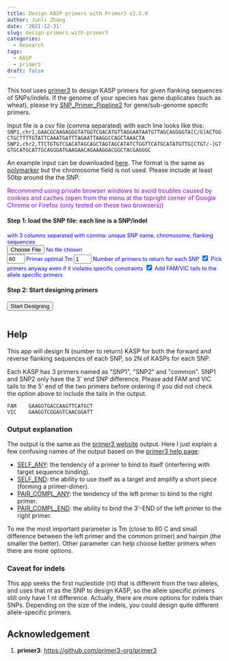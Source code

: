 ```yaml
---
title: Design KASP primers with Primer3 v2.5.0
author: Junli Zhang
date: '2021-12-31'
slug: design-primers-with-primer3
categories:
  - Research
tags:
  - KASP
  - primer3
draft: false
---
```


This tool uses [primer3](https://github.com/primer3-org/primer3) to design KASP primers for given flanking sequences of SNPs/indels. If the genome of your species has gene duplicates (such as wheat), please try [SNP_Primer_Pipeline2](https://github.com/pinbo/SNP_Primer_Pipeline2) for gene/sub-genome specifc primers.

Input file is a csv file (comma separated) with each line looks like this:  
`SNP1,chr1,GAACGCAAGAGGGTATGGTCGACATGTTAGGAATAATGTTAGCAGGGGTA[C/G]ACTGGCTGCTTTTGTATTCAAATGATTTAGAATTAAGGCCAGCTAAACTA`  
`SNP2,chr2,TTCTGTGTCGACATAGCAGCTAGTAGCATATCTGGTTCATGCATATGTTG[CTGT/-]GTGTGCATGCATTGCAGGGATGAAGAACAGAAAGGACGGCTACGAGGGC`

An example input can be downloaded [here](/files/KASP-example-input.txt). The format is the same as [polymarker](http://www.polymarker.info/about) but the chromosome field is not used. Please include at least 50bp around the the SNP.

<p id=recommend" style="color:darkviolet;">Recommend using private browser windows to avoid troubles caused by cookies and caches (open from the menu at the topright corner of Google Chrome or Firefox (only tested on these two browsers))</p>

<h4>Step 1: load the SNP file: each line is a SNP/indel</h4>
<div id="options" style="font-size:90%;color:blue;">
<label for="snpfile">with 3 columns separated with comma: unique SNP name, chromosome, flanking sequences</label><br>
<input id="snpfile" type="file"><br>
<p id="demoFq" style="display:none;"></p>

<input id="optTm" name="optTm" value="60" size="2">
<label for="optTm">Primer optimal Tm</label>

<input id="primerNum" name="primerNum" value="1" size="2">
<label for="primerNum">Number of primers to return for each SNP</label>

<input type="checkbox" id="pickAnyway" name="pickAnyway" value="1" checked="checked">
<label for="pickAnyway">Pick primers anyway even if it violates specific constraints</label>

<input type="checkbox" id="addTail" name="addTail" value="1" checked="checked">
<label for="addTail">Add FAM/VIC tails to the allele specific primers</label>

<p id="help"></p>
</div>
<h4>Step 2: Start designing primers</h4>
<button onclick="designPrimer()">Start Designing</button>


<div id="download-btn" style="display:none">
    <h4>Step 3: Download designed primers</h4>
    <button id="download" onclick="download()">Download the result (a csv file)</button><br><br>
</div>
<p id="error" style="color:red;"></p>
<pre><code id="stdout"></code></pre>


## Help

This app will design N (number to return) KASP for both the forward and reverse flanking sequences of each SNP, so 2N of KASPs for each SNP.

Each KASP has 3 primers named as "SNP1", "SNP2" and "common". SNP1 and SNP2 only have the 3' end SNP difference. Please add FAM and VIC tails to the 5' end of the two primers before ordering if you did not check the option above to include the tails in the output.

```
FAM    GAAGGTGACCAAGTTCATGCT
VIC    GAAGGTCGGAGTCAACGGATT
```

### Output explanation
The output is the same as the [primer3 website](https://primer3.ut.ee/) output. Here I just explain a few confusing names of the output based on the [primer3 help page](https://primer3.ut.ee/primer3web_help.htm):

- [SELF_ANY](https://primer3.ut.ee/primer3web_help.htm#PRIMER_MAX_SELF_ANY): the tendency of a primer to bind to itself (interfering with target sequence binding).
- [SELF_END](https://primer3.ut.ee/primer3web_help.htm#PRIMER_MAX_SELF_END): the ability to use itself as a target and amplify a short piece (forming a primer-dimer).
- [PAIR_COMPL_ANY](https://primer3.ut.ee/primer3web_help.htm#PRIMER_PAIR_MAX_COMPL_ANY): the tendency of the left primer to bind to the right primer.
- [PAIR_COMPL_END](https://primer3.ut.ee/primer3web_help.htm#PRIMER_PAIR_MAX_COMPL_END): the ability to bind the 3'-END of the left primer to the right primer.

To me the most important parameter is Tm (close to 60 C and small difference between the left primer and the common primer) and hairpin (the smaller the better). Other parameter can help choose better primers when there are more options.

### Caveat for indels
This app seeks the first nucleotide (nt) that is different from the two alleles, and uses that nt as the SNP to design KASP, so the allele specific primers still only have 1 nt difference. Actually, there are more options for indels than SNPs. Depending on the size of the indels, you could design quite different allele-specific primers.


## Acknowledgement
1. **primer3**: https://github.com/primer3-org/primer3


<!-- <script src="https://cdn.biowasm.com/v2/aioli/latest/aioli.js"></script> -->
<script src="/tools/aioli/latest/aioli.js"></script>
<script src="/libs/FileSaver.min.js"></script>
<script src="/libs/primer3.js"></script>
